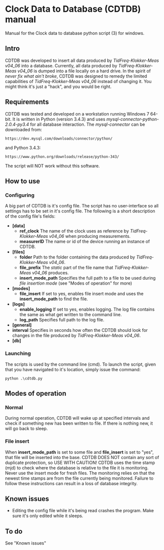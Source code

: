 # Clock Data to Database (CDTDB) manual
Manual for the Clock data to database python script (3) for windows.

## Intro
CDTDB was developed to insert all data produced by *TidFreq-Klokker-Meas v04_06* into a database. Currently, all data produced by *TidFreq-Klokker-Meas v04_06* is dumped into a file locally on a hard drive. In the spirit of *never fix what ain't broke*, CDTDB was designed to remedy the limited capabilities of *TidFreq-Klokker-Meas v04_06* instead of changing it. You might think it's just a "hack", and you would be right.

## Requirements
CDTDB was tested and developed on a workstation running Windows 7 64-bit. It is written in Python (version 3.4.3) and uses *mysql-connector-python-2.0.4-py3.4* for all database interaction. The *mysql-connector* can be downloaded from:

	https://dev.mysql.com/downloads/connector/python/

and Python 3.4.3:

	https://www.python.org/downloads/release/python-343/

The script will NOT work without this software.

## How to use

### Configuring
A big part of CDTDB is it's config file. The script has no user-interface so all settings has to be set in it's config file. The following is a short description of the config file's fields:

- **[data]**
  - **ref_clock** The name of the clock uses as reference by *TidFreq-Klokker-Meas v04_06* when producing measurements.
  - **measurerID** The name or id of the device running an instance of CDTDB. 
- **[files]**
  - **folder** Path to the folder containing the data produced by *TidFreq-Klokker-Meas v04_06*. 
  - **file_prefix** The *static* part of the file name that *TidFreq-Klokker-Meas v04_06* produces. 
  - **insert_mode_path** Specifies the full path to a file to be used during *file insertion mode* (see "Modes of operation" for more)
- **[modes]**
  - **file_insert** If set to yes, enables file insert mode and uses the **insert_mode_path** to find the file.
- **[logs]**
  - **enable_logging** If set to yes, enables logging. The log file contains the same as what get written to the command line.
  - **log_path** Specifies full path to the log file.
- **[general]**
 - **interval** Specifies in seconds how often the CDTDB should look for changes in the file produced by *TidFreq-Klokker-Meas v04_06*.
- **[db]**

### Launching
The scripts is used by the command line (cmd). To launch the script, given that you have navigated to it's location, simply issue the command:

	python .\cdtdb.py

## Modes of operation
### Normal
During normal operation, CDTDB will wake up at specified intervals and check if something new has been written to file. If there is nothing new, it will go back to sleep.

### File insert
When **insert_mode_path** is set to some file and **file_insert** is set to "yes", that file will be inserted into the base. CDTDB DOES NOT contain any sort of duplicate protection, so USE WITH CAUTION!
CDTDB uses the time stamp (mjd) to check where the database is relative to the file it is monitoring. Never use the insert mode for fresh files. The monitoring relies on that the newest time stamps are from the file currently being monitored. Failure to follow these instructions can result in a loss of database integrity. 

## Known issues
- Editing the config file while it's being read crashes the program. Make sure it's only edited while it sleeps.

## To do
See "Known issues"
